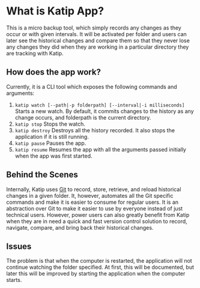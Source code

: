 # What is Katip App?

This is a micro backup tool, which simply records any changes as they occur or with given intervals. It will be activated per folder
and users can later see the historical changes and compare them so that they never lose any changes they did when they are working in a particular directory they are tracking with Katip.

## How does the app work?

Currently, it is a CLI tool which exposes the following commands and arguments:

1. `katip watch [--path|-p folderpath] [--interval|-i milliseconds]` Starts a new watch. By default, it commits changes to the history
as any change occurs, and folderpath is the current directory.
2. `katip stop` Stops the watch.
3. `katip destroy` Destroys all the history recorded. It also stops the application if it is still running.
4. `katip pause` Pauses the app.
5. `katip resume` Resumes the app with all the arguments passed initially when the app was first started.

## Behind the Scenes

Internally, Katip uses [Git](https://git-scm.com) to record, store, retrieve, and reload historical changes in a given folder. It, however, automates all the Git specific commands and make it is easier to consume for regular users. It is an abstraction over Git to make it easier to use by everyone instead of just technical users. However, power users can also greatly benefit from Katip when they are in need a quick and fast version control solution to record, navigate, compare, and bring back their historical changes.

## Issues

The problem is that when the computer is restarted, the application will not continue watching the folder specified. At first, this will be documented, but later this will be improved by starting the application when the computer starts.

